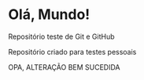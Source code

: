 # Olá, Mundo!
 Repositório teste de Git e GitHub

 Repositório criado para testes pessoais

OPA, ALTERAÇÃO BEM SUCEDIDA
